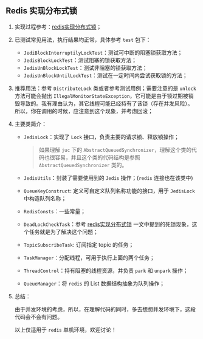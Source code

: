 ## Redis 实现分布式锁

1. 实现过程参考：[redis实现分布式锁](https://blog.csdn.net/ai_xao/article/details/106282538)；

2. 已测试常见用法，执行结果均正常，具体参考 `test` 包下：

   - `JediBlockInterruptilyLockTest`：测试可中断的阻塞锁获取方法；
   - `JedisBlockLockTest`：测试阻塞的锁获取方法；
   - `JedisUnBlockLockTest`：测试非阻塞的锁获取方法；
   - `JedisUnBlockUntilLockTest`：测试在一定时间内尝试获取锁的方法；

3. 推荐用法：参考 `DistributeLock` 类或者参考测试用例；需要注意的是 `unlock` 方法可能会抛出 `IllegalMonitorStateException`，它可能是由于锁过期被销毁导致的。我有理由认为，其它线程可能已经持有了该锁（存在并发风险）。所以，你在调用的时候，应注意到这个现象，并考虑回滚；

4. 主要类简介：

   - `JedisLock`：实现了 `Lock` 接口，负责主要的请求锁、释放锁操作；

     > 如果理解 `juc` 下的  `AbstractQueuedSynchronizer`，理解这个类的代码也很容易，并且这个类的代码结构是参照 `AbstractQueuedSynchronizer` 类的。

   - `JedisUtils`：封装了需要使用到的 `Jedis` 操作；(`redis` 连接也在该类中)

   - `QueueKeyConstruct`: 定义可自定义队列名称功能的接口，用于 `JedisLock` 中构造队列名称；

   - `RedisConsts`：一些常量；

   - `DeadLockCheckTask`：参考 [redis实现分布式锁](https://blog.csdn.net/ai_xao/article/details/106282538) 一文中提到的死锁现象，这个任务就是为了解决这个问题；

   - `TopicSubscribeTask`: 订阅指定 topic 的任务；

   - `TaskManager`：分配线程，可用于执行上面的两个任务；

   - `ThreadControl`：持有阻塞的线程资源，并负责 `park` 和 `unpark` 操作；
   
   - `QueueManager`：将 `redis` 的 List 数据结构抽象为队列操作；


5. 总结：

   由于并发环境的考虑，所以，在理解代码的同时，多去想想并发环境下，这段代码会不会有问题。

   以上仅适用于 `redis` 单机环境，欢迎讨论！